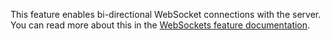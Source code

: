 [//]: # (title: WebSockets)

<include src="lib.xml" include-id="outdated_warning"/>

This feature enables bi-directional WebSocket connections with the server.
You can read more about this in the [WebSockets feature documentation](websocket.md).